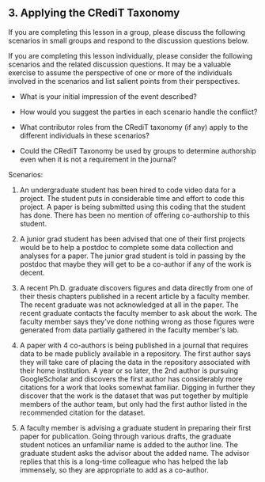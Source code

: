 ## 3. Applying the CRediT Taxonomy 

If you are completing this lesson in a group, please discuss the
following scenarios in small groups and respond to the discussion
questions below.

If you are completing this lesson individually, please consider the
following scenarios and the related discussion questions. It may be a
valuable exercise to assume the perspective of one or more of the
individuals involved in the scenarios and list salient points from their
perspectives.

-   What is your initial impression of the event described?

-   How would you suggest the parties in each scenario handle the
    conflict?

-   What contributor roles from the CRediT taxonomy (if any) apply to
    the different individuals in these scenarios?

-   Could the CRediT Taxonomy be used by groups to determine authorship
    even when it is not a requirement in the journal?

Scenarios:

1.  An undergraduate student has been hired to code video data for a
    project. The student puts in considerable time and effort to code
    this project. A paper is being submitted using this coding that the
    student has done. There has been no mention of offering
    co-authorship to this student.

2.  A junior grad student has been advised that one of their first
    projects would be to help a postdoc to complete some data collection
    and analyses for a paper. The junior grad student is told in passing
    by the postdoc that maybe they will get to be a co-author if any of
    the work is decent.

3.  A recent Ph.D. graduate discovers figures and data directly from one
    of their thesis chapters published in a recent article by a faculty
    member. The recent graduate was not acknowledged at all in the
    paper. The recent graduate contacts the faculty member to ask about
    the work. The faculty member says they've done nothing wrong as
    those figures were generated from data partially gathered in the
    faculty member's lab.

4.  A paper with 4 co-authors is being published in a journal that
    requires data to be made publicly available in a repository. The
    first author says they will take care of placing the data in the
    repository associated with their home institution. A year or so
    later, the 2nd author is pursuing GoogleScholar and discovers the
    first author has considerably more citations for a work that looks
    somewhat familiar. Digging in further they discover that the work is
    the dataset that was put together by multiple members of the author
    team, but only had the first author listed in the recommended
    citation for the dataset.

5.  A faculty member is advising a graduate student in preparing their
    first paper for publication. Going through various drafts, the
    graduate student notices an unfamiliar name is added to the author
    line. The graduate student asks the advisor about the added name.
    The advisor replies that this is a long-time colleague who has
    helped the lab immensely, so they are appropriate to add as a
    co-author.
